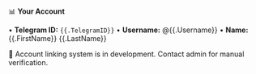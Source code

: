 📊 **Your Account**

• **Telegram ID:** `{{.TelegramID}}`
• **Username:** @{{.Username}}
• **Name:** {{.FirstName}} {{.LastName}}

🔄 Account linking system is in development.
Contact admin for manual verification.